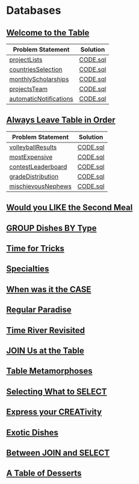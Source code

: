 # Databases

## [Welcome to the Table](https://github.com/pashamakhilkumarreddy/CodeFights-Databases/tree/master/Welcome%20to%20the%20Table)

|Problem Statement|Solution|
|---|---|
|[projectLists](https://github.com/pashamakhilkumarreddy/CodeFights-Databases/blob/master/Welcome%20to%20the%20Table/projectList/README.md)|[CODE.sql](https://github.com/pashamakhilkumarreddy/CodeFights-Databases/blob/master/Welcome%20to%20the%20Table/projectList/CODE.sql)|
|[countriesSelection](https://github.com/pashamakhilkumarreddy/CodeFights-Databases/blob/master/Welcome%20to%20the%20Table/countriesSelection/README.md)|[CODE.sql](https://github.com/pashamakhilkumarreddy/CodeFights-Databases/blob/master/Welcome%20to%20the%20Table/countriesSelection/CODE.sql)|
|[monthlyScholarships](https://github.com/pashamakhilkumarreddy/CodeFights-Databases/blob/master/Welcome%20to%20the%20Table/monthlyScholarships/README.md)|[CODE.sql](https://github.com/pashamakhilkumarreddy/CodeFights-Databases/blob/master/Welcome%20to%20the%20Table/monthlyScholarships/CODE.sql)|
|[projectsTeam](https://github.com/pashamakhilkumarreddy/CodeFights-Databases/blob/master/Welcome%20to%20the%20Table/projectsTeam/README.md)|[CODE.sql](https://github.com/pashamakhilkumarreddy/CodeFights-Databases/blob/master/Welcome%20to%20the%20Table/projectsTeam/CODE.sql)|
|[automaticNotifications](https://github.com/pashamakhilkumarreddy/CodeFights-Databases/blob/master/Welcome%20to%20the%20Table/automaticNotifications/README.md)|[CODE.sql](https://github.com/pashamakhilkumarreddy/CodeFights-Databases/blob/master/Welcome%20to%20the%20Table/automaticNotifications/CODE.sql)|

##  [Always Leave Table in Order](https://github.com/pashamakhilkumarreddy/CodeFights-Databases/tree/master/Always%20Leave%20the%20Table%20in%20Order)

|Problem Statement|Solution|
|---|---|
|[volleyballResults](https://github.com/pashamakhilkumarreddy/CodeFights-Databases/blob/master/Always%20Leave%20the%20Table%20in%20Order/volleyballResults/README.md)|[CODE.sql](https://github.com/pashamakhilkumarreddy/CodeFights-Databases/blob/master/Always%20Leave%20the%20Table%20in%20Order/volleyballResults/CODE.sql)|
|[mostExpensive](https://github.com/pashamakhilkumarreddy/CodeFights-Databases/blob/master/Always%20Leave%20the%20Table%20in%20Order/mostExpensive/README.md)|[CODE.sql](https://github.com/pashamakhilkumarreddy/CodeFights-Databases/blob/master/Always%20Leave%20the%20Table%20in%20Order/mostExpensive/CODE.sql)|
|[contestLeaderboard](https://github.com/pashamakhilkumarreddy/CodeFights-Databases/blob/master/Always%20Leave%20the%20Table%20in%20Order/contestLeaderboard/README.md)|[CODE.sql](https://github.com/pashamakhilkumarreddy/CodeFights-Databases/blob/master/Always%20Leave%20the%20Table%20in%20Order/contestLeaderboard/CODE.sql)|
|[gradeDistribution](https://github.com/pashamakhilkumarreddy/CodeFights-Databases/blob/master/Always%20Leave%20the%20Table%20in%20Order/gradeDistribution/README.md)|[CODE.sql](https://github.com/pashamakhilkumarreddy/CodeFights-Databases/blob/master/Always%20Leave%20the%20Table%20in%20Order/gradeDistribution/CODE.sql)|
|[mischievousNephews](https://github.com/pashamakhilkumarreddy/CodeFights-Databases/blob/master/Always%20Leave%20the%20Table%20in%20Order/mischievousNephews/README.md)|[CODE.sql](https://github.com/pashamakhilkumarreddy/CodeFights-Databases/blob/master/Always%20Leave%20the%20Table%20in%20Order/mischievousNephews/CODE.sql)|

##  [Would you LIKE the Second Meal](https://github.com/pashamakhilkumarreddy/CodeFights-Databases/tree/master/Would%20You%20Like%20a%20Second%20Meal)
##  [GROUP Dishes BY Type](https://github.com/pashamakhilkumarreddy/CodeFights-Databases/tree/master/GROUP%20Dishes%20BY%20Type)
##  [Time for Tricks](https://github.com/pashamakhilkumarreddy/CodeFights-Databases/tree/master/Time%20for%20Tricks)
##  [Specialties](https://github.com/pashamakhilkumarreddy/CodeFights-Databases/tree/master/Specialties)
##  [When was it the CASE](https://github.com/pashamakhilkumarreddy/CodeFights-Databases/tree/master/When%20was%20it%20the%20CASE)
##  [Regular Paradise](https://github.com/pashamakhilkumarreddy/CodeFights-Databases/tree/master/Regular%20Paradise)
##  [Time River Revisited](https://github.com/pashamakhilkumarreddy/CodeFights-Databases/tree/master/Time%20River%20Revisited)
##  [JOIN Us at the Table](https://github.com/pashamakhilkumarreddy/CodeFights-Databases/tree/master/JOIN%20Us%20at%20the%20Table)
##  [Table Metamorphoses](https://github.com/pashamakhilkumarreddy/CodeFights-Databases/tree/master/Table%20Metamorphoses)
##  [Selecting What to SELECT](https://github.com/pashamakhilkumarreddy/CodeFights-Databases/tree/master/Selecting%20What%20to%20SELECT)
##  [Express your CREATivity](https://github.com/pashamakhilkumarreddy/CodeFights-Databases/tree/master/Express%20your%20CREATivity)
##  [Exotic Dishes](https://github.com/pashamakhilkumarreddy/CodeFights-Databases/tree/master/Exotic%20Dishes)
##  [Between JOIN and SELECT](https://github.com/pashamakhilkumarreddy/CodeFights-Databases/tree/master/Between%20JOIN%20and%20SELECT)
##  [A Table of Desserts](https://github.com/pashamakhilkumarreddy/CodeFights-Databases/tree/master/A%20Table%20of%20Desserts)
